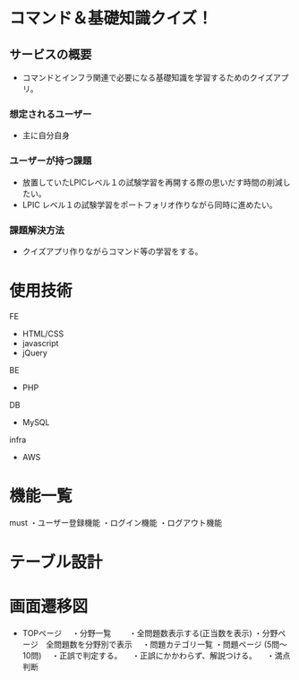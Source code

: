 # コマンド＆基礎知識クイズ！
## サービスの概要
- コマンドとインフラ関連で必要になる基礎知識を学習するためのクイズアプリ。

### 想定されるユーザー
- 主に自分自身

### ユーザーが持つ課題
- 放置していたLPICレベル１の試験学習を再開する際の思いだす時間の削減したい。
- LPIC レベル１の試験学習をポートフォリオ作りながら同時に進めたい。

### 課題解決方法
- クイズアプリ作りながらコマンド等の学習をする。

# 使用技術
FE
- HTML/CSS
- javascript
- jQuery

BE
- PHP

DB
- MySQL

infra
- AWS

# 機能一覧
must
・ユーザー登録機能
・ログイン機能
・ログアウト機能

# テーブル設計


# 画面遷移図
- TOPページ
　・分野一覧　
　・全問題数表示する(正当数を表示)
・分野ページ　全問題数を分野別で表示
　・問題カテゴリ一覧
・問題ページ (5問～10問)
　・正誤で判定する。
　・正誤にかかわらず、解説つける。
　・満点判断
